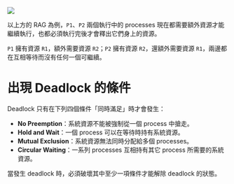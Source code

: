 ![](<https://raw.githubusercontent.com/Jamison-Chen/KM-software/master/img/deadlocks.png>)

以上方的 RAG 為例，`P1`、`P2` 兩個執行中的 processes 現在都需要額外資源才能繼續執行，也都必須執行完後才會釋出它們身上的資源。

`P1` 擁有資源 `R1`，額外需要資源 `R2`；`P2` 擁有資源 `R2`，還額外需要資源 `R1`，兩邊都在互相等待而沒有任何一個可繼續。

# 出現 Deadlock 的條件

Deadlock 只有在下列四個條件「同時滿足」時才會發生：

- **No Preemption**：系統資源不能被強制從一個 process 中搶走。
- **Hold and Wait**：一個 process 可以在等待時持有系統資源。
- **Mutual Exclusion**：系統資源無法同時分配給多個 processes。
- **Circular Waiting**：一系列 processes 互相持有其它 process 所需要的系統資源。

當發生 deadlock 時，必須破壞其中至少一項條件才能解除 deadlock 的狀態。
